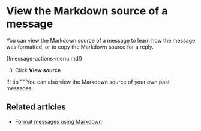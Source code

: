 # View the Markdown source of a message

You can view the Markdown source of a message to learn how the message was
formatted, or to copy the Markdown source for a reply.

{!message-actions-menu.md!}

3. Click **View source**.

!!! tip ""
    You can also view the Markdown source of your own past messages.

## Related articles

* [Format messages using Markdown](/help/format-your-message-using-markdown)
